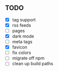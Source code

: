 ## TODO
- [x] tag support
- [x] rss feeds
- [ ] pages
- [x] dark mode
- [ ] meta tags
- [x] favicon
- [ ] fix colors
- [ ] migrate off npm
- [ ] clean up build paths
